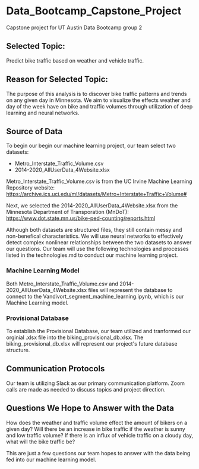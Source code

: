 # Data_Bootcamp_Capstone_Project
Capstone project for UT Austin Data Bootcamp group 2

## Selected Topic:
Predict bike traffic based on weather and vehicle traffic.

## Reason for Selected Topic:
The purpose of this analysis is to discover bike traffic patterns and trends on any given day in Minnesota. We aim to visualize the effects weather and day of the week have on bike and traffic volumes through utilization of deep learning and neural networks.

## Source of Data
To begin our begin our machine learning project, our team select two datasets: 
- Metro_Interstate_Traffic_Volume.csv
- 2014-2020_AllUserData_4Website.xlsx 

Metro_Interstate_Traffic_Volume.csv is from the UC Irvine Machine Learning Repository website:
    https://archive.ics.uci.edu/ml/datasets/Metro+Interstate+Traffic+Volume#

Next, we selected the 2014-2020_AllUserData_4Website.xlsx from the Minnesota Department of Transporation (MnDoT):
    https://www.dot.state.mn.us/bike-ped-counting/reports.html

Although both datasets are structured files, they still contain messy and non-benefical characteristics. We will use neural networks to effectively detect complex nonlinear relationships between the two datasets to answer our questions. Our team will use the following technologies and processes listed in the technologies.md to conduct our machine learning project. 

### Machine Learning Model
Both Metro_Interstate_Traffic_Volume.csv and 2014-2020_AllUserData_4Website.xlsx files will represent the database to connect to the Vandivort_segment_machine_learning.ipynb, which is our Machine Learning model.

### Provisional Database
To establish the Provisional Database, our team utilized and tranformed our orginial .xlsx file into the biking_provisional_db.xlsx. The biking_provisional_db.xlsx will represent our project's future database structure.

## Communication Protocols
Our team is utilizing Slack as our primary communication platform. Zoom calls are made as needed to discuss topics and project direction.

## Questions We Hope to Answer with the Data
How does the weather and traffic volume effect the amount of bikers on a given day? Will there be an increase in bike traffic if the weather is sunny and low traffic volume? If there is an influx of vehicle traffic on a cloudy day, what will the bike traffic be? 

This are just a few questions our team hopes to answer with the data being fed into our machine learning model. 